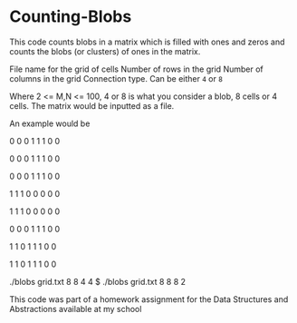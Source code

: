 ﻿# Counting-Blobs
This code counts blobs in a matrix which is filled with ones and zeros and counts the blobs (or clusters) of ones in the matrix.

<fname> File name for the grid of cells
<M>     Number of rows in the grid
<N>     Number of columns in the grid
<CONN>  Connection type. Can be either `4` or `8`

Where 2 <= M,N <= 100, 4 or 8 is what you consider a blob, 8 cells or 4 cells. The matrix would be inputted as a file.

An example would be 

0 0 0 1 1 1 0 0

0 0 0 1 1 1 0 0

0 0 0 1 1 1 0 0

1 1 1 0 0 0 0 0

1 1 1 0 0 0 0 0

0 0 0 1 1 1 0 0

1 1 0 1 1 1 0 0

1 1 0 1 1 1 0 0


./blobs grid.txt 8 8 4
4
$ ./blobs grid.txt 8 8 8
2

This code was part of a homework assignment for the Data Structures and Abstractions available at my school
